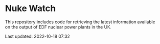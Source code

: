 # Nuke Watch

This repository includes code for retrieving the latest information available on the output of EDF nuclear power plants in the UK.

Last updated: 2022-10-18 07:32